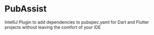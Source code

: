 # PubAssist
IntelliJ Plugin to add dependencies to pubspec.yaml for Dart and Flutter projects without leaving the comfort of your IDE
